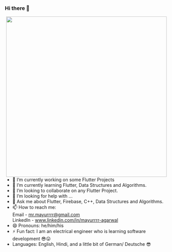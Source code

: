 ### Hi there 👋

<img src='https://media.giphy.com/media/USV0ym3bVWQJJmNu3N/giphy.gif' align='right' width='500'>

- 🔭 I’m currently working on some Flutter Projects
- 🌱 I’m currently learning Flutter, Data Structures and Algorithms.
- 👯 I’m looking to collaborate on any Flutter Project.
- 🤔 I’m looking for help with ...
- 💬 Ask me about Flutter, Firebase, C++, Data Structures and Algorithms.
- 📫 How to reach me: <br/>
  Email - mr.mayurrrr@gmail.com
  <br/>
  LinkedIn - www.linkedin.com/in/mayurrrr-agarwal
  <br/>
- 😄 Pronouns: he/him/his
- ⚡ Fun fact: I am an electrical engineer who is learning software development :sunglasses::stuck_out_tongue:
- Languages: English, Hindi, and a little bit of German/ Deutsche :sunglasses:


